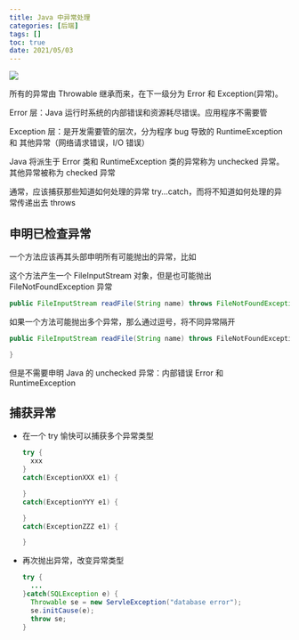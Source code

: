 ```yaml
---
title: Java 中异常处理
categories: [后端]
tags: []
toc: true
date: 2021/05/03
---
```


![](/images/java/error-system.png)

所有的异常由 Throwable 继承而来，在下一级分为 Error 和 Exception(异常)。

Error 层：Java 运行时系统的内部错误和资源耗尽错误。应用程序不需要管

Exception 层：是开发需要管的层次，分为程序 bug 导致的 RuntimeException 和 其他异常（网络请求错误，I/O 错误）

Java 将派生于 Error 类和 RuntimeException 类的异常称为 unchecked 异常。其他异常被称为 checked 异常

通常，应该捕获那些知道如何处理的异常 try...catch，而将不知道如何处理的异常传递出去 throws

<!-- more -->

## 申明已检查异常

一个方法应该再其头部申明所有可能抛出的异常，比如

这个方法产生一个 FileInputStream 对象，但是也可能抛出 FileNotFoundException 异常

```java
public FileInputStream readFile(String name) throws FileNotFoundException
```

如果一个方法可能抛出多个异常，那么通过逗号，将不同异常隔开

```java
public FileInputStream readFile(String name) throws FileNotFoundException， EOFException, xxxException {

}
```

但是不需要申明 Java 的 unchecked 异常：内部错误 Error 和 RuntimeException

## 捕获异常

- 在一个 try 愉快可以捕获多个异常类型

  ```java
  try {
    xxx
  }
  catch(ExceptionXXX e1) {

  }
  catch(ExceptionYYY e1) {

  }
  catch(ExceptionZZZ e1) {

  }
  ```

* 再次抛出异常，改变异常类型
  ```java
  try {
    ...
  }catch(SQLException e) {
    Throwable se = new ServleException("database error");
    se.initCause(e);
    throw se;
  }
  ```
